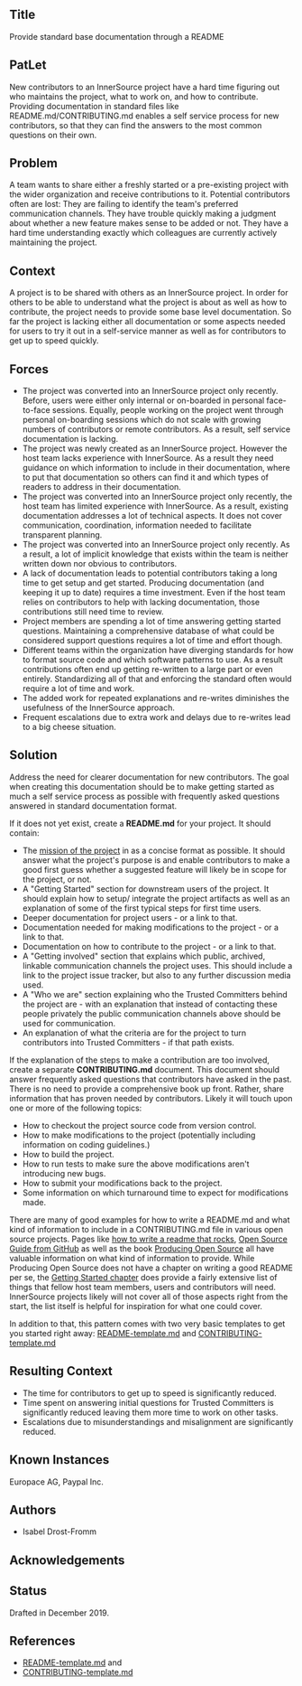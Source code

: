 ## Title

Provide standard base documentation through a README

## PatLet

New contributors to an InnerSource project have a hard time figuring out who
maintains the project, what to work on, and how to contribute. Providing
documentation in standard files like README.md/CONTRIBUTING.md enables a
self service process for new contributors, so that they can find the answers to
the most common questions on their own.

## Problem

A team wants to share either a freshly started or a pre-existing project with
the wider organization and receive contributions to it. Potential contributors
often are lost: They are failing to identify the team's preferred communication
channels. They have trouble quickly making a judgment about whether a new
feature makes sense to be added or not. They have a hard time understanding
exactly which colleagues are currently actively maintaining the project.

## Context

A project is to be shared with others as an InnerSource project. In order for
others to be able to understand what the project is about as well as how to
contribute, the project needs to provide some base level documentation. So far
the project is lacking either all documentation or some aspects needed for users
to try it out in a self-service manner as well as for contributors to get up to
speed quickly.

## Forces

- The project was converted into an InnerSource project only recently. Before,
  users were either only internal or on-boarded in personal face-to-face
  sessions.  Equally, people working on the project went through personal
  on-boarding sessions which do not scale with growing numbers of contributors or
  remote contributors. As a result, self service documentation is lacking.
- The project was newly created as an InnerSource project. However the host team
  lacks experience with InnerSource. As a result they need guidance on which
  information to include in their documentation, where to put that documentation
  so others can find it and which types of readers to address in their
  documentation.
- The project was converted into an InnerSource project only recently, the host
  team has limited experience with InnerSource. As a result, existing
  documentation addresses a lot of technical aspects. It does not cover
  communication, coordination, information needed to facilitate transparent
  planning.
- The project was converted into an InnerSource project only recently. As a
  result, a lot of implicit knowledge that exists within the team is neither
  written down nor obvious to contributors.
- A lack of documentation leads to potential contributors taking a long time to
  get setup and get started. Producing documentation (and keeping it up to date)
  requires a time investment. Even if the host team relies on contributors to
  help with lacking documentation, those contributions still need time to review.
- Project members are spending a lot of time answering getting started
  questions. Maintaining a comprehensive database of what could be considered
  support questions requires a lot of time and effort though.
- Different teams within the organization have diverging standards for how to
  format source code and which software patterns to use. As a result
  contributions often end up getting re-written to a large part or even
  entirely. Standardizing all of that and enforcing the standard often
  would require a lot of time and work.
- The added work for repeated explanations and re-writes diminishes the
  usefulness of the InnerSource approach.
- Frequent escalations due to extra work and delays due to re-writes lead to a
  big cheese situation.

## Solution

Address the need for clearer documentation for new contributors. The goal when
creating this documentation should be to make getting started as much a self
service process as possible with frequently asked questions answered in standard
documentation format.

If it does not yet exist, create a **README.md** for your project. It should
contain:

* The [mission of the
  project](https://producingoss.com/en/producingoss.html#mission-statement) in
  as a concise format as possible. It should answer what the project's purpose
  is and enable contributors to make a good first guess whether a suggested
  feature will likely be in scope for the project, or not.
* A "Getting Started" section for downstream users of the project. It should
  explain how to setup/ integrate the project artifacts as well as an
  explanation of some of the first typical steps for first time users.
* Deeper documentation for project users - or a link to that.
* Documentation needed for making modifications to the project - or a link to
  that.
* Documentation on how to contribute to the project - or a link to that.
* A "Getting involved" section that explains which public, archived, linkable
  communication channels the project uses. This should include a link to the
  project issue tracker, but also to any further discussion media used.
* A "Who we are" section explaining who the Trusted Committers behind the
  project are - with an explanation that instead of contacting these people
  privately the public communication channels above should be used for
  communication.
* An explanation of what the criteria are for the project to turn contributors
  into Trusted Committers - if that path exists.

If the explanation of the steps to make a contribution are too involved, create
a separate **CONTRIBUTING.md** document. This document should answer frequently
asked questions that contributors have asked in the past. There is no need to
provide a comprehensive book up front. Rather, share information that has proven
needed by contributors. Likely it will touch upon one or more of the following
topics:

* How to checkout the project source code from version control.
* How to make modifications to the project (potentially including information on
  coding guidelines.)
* How to build the project.
* How to run tests to make sure the above modifications aren't introducing new
  bugs.
* How to submit your modifications back to the project.
* Some information on which turnaround time to expect for modifications made.

There are many of good examples for how to write a README.md and what kind
of information to include in a CONTRIBUTING.md file in various open source projects.
Pages like [how to write a readme that rocks](https://m.dotdev.co/how-to-write-a-readme-that-rocks-bc29f279611a),
[Open Source Guide from GitHub](https://opensource.guide/) as well as
the book [Producing Open Source](https://producingoss.com/en/producingoss.html)
all have valuable information on what kind of information to provide. While
Producing Open Source does not have a chapter on writing a good README per se,
the [Getting Started
chapter](https://producingoss.com/en/producingoss.html#starting-from-what-you-have)
does provide a fairly extensive list of things that fellow host team members,
users and contributors will need. InnerSource projects likely will not cover all
of those aspects right from the start, the list itself is helpful for
inspiration for what one could cover.

In addition to that, this pattern comes with two very basic templates to get you
started right away: [README-template.md](templates/README-template.md) and
[CONTRIBUTING-template.md](templates/CONTRIBUTING-template.md)

## Resulting Context

* The time for contributors to get up to speed is significantly reduced.
* Time spent on answering initial questions for Trusted Committers is
  significantly reduced leaving them more time to work on other tasks.
* Escalations due to misunderstandings and misalignment are significantly
  reduced.

## Known Instances

Europace AG, Paypal Inc.

## Authors

* Isabel Drost-Fromm

## Acknowledgements


## Status

Drafted in December 2019.

## References

* [README-template.md](templates/README-template.md) and
* [CONTRIBUTING-template.md](templates/CONTRIBUTING-template.md)
